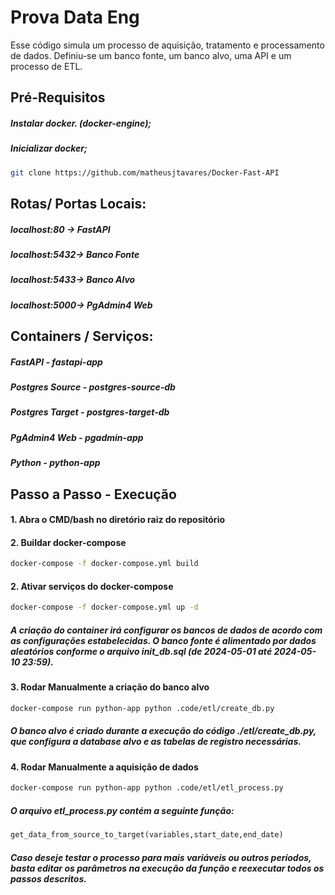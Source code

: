 
# Prova Data Eng

Esse código simula um processo de aquisição, tratamento e processamento de dados. Definiu-se um banco fonte, um banco alvo, uma API e um processo de ETL.

## Pré-Requisitos
##### Instalar docker. (docker-engine);
##### Inicializar docker;

```bash
git clone https://github.com/matheusjtavares/Docker-Fast-API
```

## Rotas/ Portas Locais:
##### localhost:80 -> FastAPI
##### localhost:5432-> Banco Fonte
##### localhost:5433-> Banco Alvo
##### localhost:5000-> PgAdmin4 Web

## Containers / Serviços:
##### FastAPI - fastapi-app
##### Postgres Source - postgres-source-db
##### Postgres Target - postgres-target-db
##### PgAdmin4 Web - pgadmin-app
##### Python - python-app

## Passo a Passo - Execução
#### 1. Abra o CMD/bash no diretório raiz do repositório 
#### 2. Buildar docker-compose
```bash
docker-compose -f docker-compose.yml build
```
#### 2. Ativar serviços do docker-compose
```bash
docker-compose -f docker-compose.yml up -d
```
##### A criação do container irá configurar os bancos de dados de acordo com as configurações estabelecidas. O banco fonte é alimentado por dados aleatórios conforme o arquivo init_db.sql (de 2024-05-01 até 2024-05-10 23:59).
#### 3. Rodar Manualmente a criação do banco alvo
```bash
docker-compose run python-app python .code/etl/create_db.py
```
##### O banco alvo é criado durante a execução do código ./etl/create_db.py, que configura a database alvo e as tabelas de registro necessárias.

#### 4. Rodar Manualmente a aquisição de dados
```bash
docker-compose run python-app python .code/etl/etl_process.py
```
##### O arquivo etl_process.py contém a seguinte função:
```python
get_data_from_source_to_target(variables,start_date,end_date)
``` 
##### Caso deseje testar o processo para mais variáveis ou outros períodos, basta editar os parâmetros na execução da função e reexecutar todos os passos descritos.



